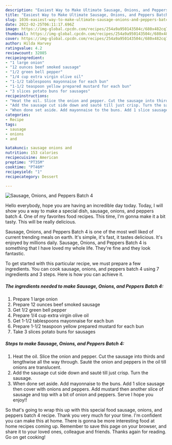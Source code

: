 ```yaml
---
description: "Easiest Way to Make Ultimate Sausage, Onions, and Peppers Batch 4"
title: "Easiest Way to Make Ultimate Sausage, Onions, and Peppers Batch 4"
slug: 1036-easiest-way-to-make-ultimate-sausage-onions-and-peppers-batch-4
date: 2022-02-25T06:11:17.696Z
image: https://img-global.cpcdn.com/recipes/254a9a950143504c/680x482cq70/sausage-onions-and-peppers-batch-4-recipe-main-photo.jpg
thumbnail: https://img-global.cpcdn.com/recipes/254a9a950143504c/680x482cq70/sausage-onions-and-peppers-batch-4-recipe-main-photo.jpg
cover: https://img-global.cpcdn.com/recipes/254a9a950143504c/680x482cq70/sausage-onions-and-peppers-batch-4-recipe-main-photo.jpg
author: Hilda Harvey
ratingvalue: 4.2
reviewcount: 32085
recipeingredient:
- "1 large onion"
- "12 ounces beef smoked sausage"
- "1/2 green bell pepper"
- "1/4 cup extra virgin olive oil"
- "1-1/2 tablespoons mayonnaise for each bun"
- "1-1/2 teaspoon yellow prepared mustard for each bun"
- "3 slices potato buns for sausages"
recipeinstructions:
- "Heat the oil. Slice the onion and pepper. Cut the sausage into thirds and lengthwise all the way through. Sauté the onion and peppers in the oil till onions are translucent."
- "Add the sausage cut side down and sauté till just crisp. Turn the sausage."
- "When done set aside. Add mayonnaise to the buns. Add 1 slice sausage then cover with onions and peppers. Add mustard then another slice of sausage and top with a bit of onion and peppers. Serve I hope you enjoy!!"
categories:
- Recipe
tags:
- sausage
- onions
- and

katakunci: sausage onions and 
nutrition: 153 calories
recipecuisine: American
preptime: "PT35M"
cooktime: "PT46M"
recipeyield: "1"
recipecategory: Dessert

---
```



![Sausage, Onions, and Peppers Batch 4](https://img-global.cpcdn.com/recipes/254a9a950143504c/680x482cq70/sausage-onions-and-peppers-batch-4-recipe-main-photo.jpg)

Hello everybody, hope you are having an incredible day today. Today, I will show you a way to make a special dish, sausage, onions, and peppers batch 4. One of my favorites food recipes. This time, I'm gonna make it a bit tasty. This will be really delicious.



Sausage, Onions, and Peppers Batch 4 is one of the most well liked of current trending meals on earth. It's simple, it's fast, it tastes delicious. It's enjoyed by millions daily. Sausage, Onions, and Peppers Batch 4 is something that I have loved my whole life. They're fine and they look fantastic.


To get started with this particular recipe, we must prepare a few ingredients. You can cook sausage, onions, and peppers batch 4 using 7 ingredients and 3 steps. Here is how you can achieve it.

<!--inarticleads1-->

##### The ingredients needed to make Sausage, Onions, and Peppers Batch 4:

1. Prepare 1 large onion
1. Prepare 12 ounces beef smoked sausage
1. Get 1/2 green bell pepper
1. Prepare 1/4 cup extra virgin olive oil
1. Get 1-1/2 tablespoons mayonnaise for each bun
1. Prepare 1-1/2 teaspoon yellow prepared mustard for each bun
1. Take 3 slices potato buns for sausages




<!--inarticleads2-->

##### Steps to make Sausage, Onions, and Peppers Batch 4:

1. Heat the oil. Slice the onion and pepper. Cut the sausage into thirds and lengthwise all the way through. Sauté the onion and peppers in the oil till onions are translucent.
1. Add the sausage cut side down and sauté till just crisp. Turn the sausage.
1. When done set aside. Add mayonnaise to the buns. Add 1 slice sausage then cover with onions and peppers. Add mustard then another slice of sausage and top with a bit of onion and peppers. Serve I hope you enjoy!!




So that's going to wrap this up with this special food sausage, onions, and peppers batch 4 recipe. Thank you very much for your time. I'm confident you can make this at home. There is gonna be more interesting food at home recipes coming up. Remember to save this page on your browser, and share it to your loved ones, colleague and friends. Thanks again for reading. Go on get cooking!
